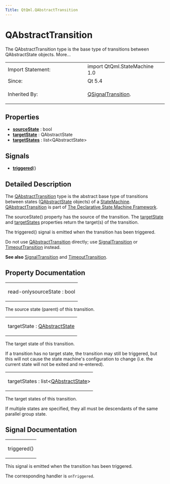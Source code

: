 ```yaml
---
Title: QtQml.QAbstractTransition
---
```

        
QAbstractTransition
===================

<span class="subtitle"></span>
The QAbstractTransition type is the base type of transitions between QAbstractState objects. More...

<table>
<colgroup>
<col width="50%" />
<col width="50%" />
</colgroup>
<tbody>
<tr class="odd">
<td>Import Statement:</td>
<td>import QtQml.StateMachine 1.0</td>
</tr>
<tr class="even">
<td>Since:</td>
<td>Qt 5.4</td>
</tr>
<tr class="odd">
<td>Inherited By:</td>
<td><p><a href="QtQml.QSignalTransition.md">QSignalTransition</a>.</p></td>
</tr>
</tbody>
</table>

<span id="properties"></span>
Properties
----------

-   ****[sourceState](#sourceState-prop)**** : bool
-   ****[targetState](#targetState-prop)**** : QAbstractState
-   ****[targetStates](#targetStates-prop)**** : list&lt;QAbstractState&gt;

<span id="signals"></span>
Signals
-------

-   ****[triggered](#triggered-signal)****()

<span id="details"></span>
Detailed Description
--------------------

The [QAbstractTransition](index.html) type is the abstract base type of transitions between states ([QAbstractState](../QtQml.QAbstractState.md) objects) of a [StateMachine](../QtQml.StateMachine.md). [QAbstractTransition](index.html) is part of [The Declarative State Machine Framework](../QtQml.qmlstatemachine.md).

The sourceState() property has the source of the transition. The [targetState](#targetState-prop) and [targetStates](#targetStates-prop) properties return the target(s) of the transition.

The triggered() signal is emitted when the transition has been triggered.

Do not use [QAbstractTransition](index.html) directly; use [SignalTransition](../QtQml.SignalTransition.md) or [TimeoutTransition](../QtQml.TimeoutTransition.md) instead.

**See also** [SignalTransition](../QtQml.SignalTransition.md) and [TimeoutTransition](../QtQml.TimeoutTransition.md).

Property Documentation
----------------------

<table>
<colgroup>
<col width="100%" />
</colgroup>
<tbody>
<tr class="odd">
<td><p><span id="sourceState-prop"></span><span class="qmlreadonly">read-only</span><span class="name">sourceState</span> : <span class="type">bool</span></p></td>
</tr>
</tbody>
</table>

The source state (parent) of this transition.

<table>
<colgroup>
<col width="100%" />
</colgroup>
<tbody>
<tr class="odd">
<td><p><span id="targetState-prop"></span><span class="name">targetState</span> : <span class="type"><a href="QtQml.QAbstractState.md">QAbstractState</a></span></p></td>
</tr>
</tbody>
</table>

The target state of this transition.

If a transition has no target state, the transition may still be triggered, but this will not cause the state machine's configuration to change (i.e. the current state will not be exited and re-entered).

<table>
<colgroup>
<col width="100%" />
</colgroup>
<tbody>
<tr class="odd">
<td><p><span id="targetStates-prop"></span><span class="name">targetStates</span> : <span class="type">list</span>&lt;<span class="type"><a href="QtQml.QAbstractState.md">QAbstractState</a></span>&gt;</p></td>
</tr>
</tbody>
</table>

The target states of this transition.

If multiple states are specified, they all must be descendants of the same parallel group state.

Signal Documentation
--------------------

<table>
<colgroup>
<col width="100%" />
</colgroup>
<tbody>
<tr class="odd">
<td><p><span id="triggered-signal"></span><span class="name">triggered</span>()</p></td>
</tr>
</tbody>
</table>

This signal is emitted when the transition has been triggered.

The corresponding handler is `onTriggered`.

